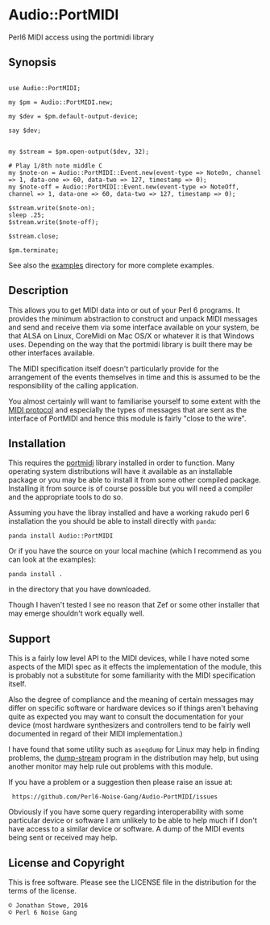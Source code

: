 # Audio::PortMIDI

Perl6 MIDI access using the portmidi library

## Synopsis

```perl6

use Audio::PortMIDI;

my $pm = Audio::PortMIDI.new;

my $dev = $pm.default-output-device;

say $dev;


my $stream = $pm.open-output($dev, 32);

# Play 1/8th note middle C
my $note-on = Audio::PortMIDI::Event.new(event-type => NoteOn, channel => 1, data-one => 60, data-two => 127, timestamp => 0);
my $note-off = Audio::PortMIDI::Event.new(event-type => NoteOff, channel => 1, data-one => 60, data-two => 127, timestamp => 0);

$stream.write($note-on);
sleep .25;
$stream.write($note-off);

$stream.close;

$pm.terminate;

```

See also the [examples](examples) directory for more complete examples.

## Description

This allows you to get MIDI data into or out of your Perl 6 programs. It
provides the minimum abstraction to construct and unpack MIDI messages
and send and receive them via some interface available on your system,
be that ALSA on Linux, CoreMidi on Mac OS/X or whatever it is that
Windows uses.  Depending on the way that the portmidi library is built
there may be other interfaces available.

The MIDI specification itself doesn't particularly provide for the 
arrangement of the events themselves in time and this is assumed to
be the responsibility of the calling application.  

You almost certainly will want to familiarise yourself to some extent
with the [MIDI protocol](http://www.midi.org) and especially the types
of messages that are sent as the interface of PortMIDI and hence this
module is fairly "close to the wire".

## Installation

This requires the [portmidi](http://portmedia.sourceforge.net/portmidi/)
library installed in order to function. Many operating system distributions
will have it available as an installable package or you may be able to
install it from some other compiled package.  Installing it from source
is of course possible but you will need a compiler and the appropriate
tools to do so.

Assuming you have the libray installed and have a working rakudo perl 6
installation the you should be able to install directly with ```panda```:

    panda install Audio::PortMIDI

Or if you have the source on your local machine (which I recommend as
you can look at the examples):

    panda install .

in the directory that you have downloaded.

Though I haven't tested I see no reason that Zef or some other 
installer that may emerge shouldn't work equally well.

## Support

This is a fairly low level API to the MIDI devices, while I have
noted some aspects of the MIDI spec as it effects the implementation
of the module, this is probably not a substitute for some familiarity
with the MIDI specification itself.

Also the degree of compliance and the meaning of certain messages may
differ on specific software or hardware devices so if things aren't
behaving quite as expected you may want to consult the documentation
for your device (most hardware synthesizers and controllers tend to
be fairly well documented in regard of their MIDI implementation.)

I have found that some utility such as ```aseqdump``` for Linux may
help in finding problems, the [dump-stream](examples/dump-stream) 
program in the distribution may help, but using another monitor
may help rule out problems with this module.

If you have a problem or a suggestion then please raise an issue at:

     https://github.com/Perl6-Noise-Gang/Audio-PortMIDI/issues

Obviously if you have some query regarding interoperability with some
particular device or software I am unlikely to be able to help much
if I don't have access to a similar device or software. A dump of the
MIDI events being sent or received may help.

## License and Copyright

This is free software. Please see the LICENSE file in the distribution
for the terms of the license.

	© Jonathan Stowe, 2016
	© Perl 6 Noise Gang
	

